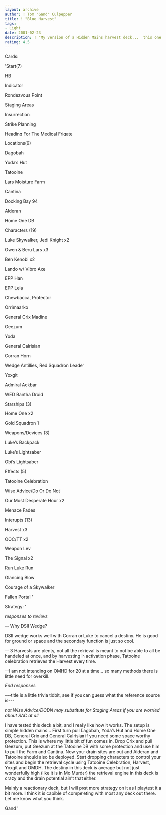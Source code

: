 ```yaml
---
layout: archive
author: ! Tom "Gand" Culpepper
title: ! "Blue Harvest"
tags:
- Light
date: 2001-02-23
description: ! "My version of a Hidden Mains harvest deck...  this one is just packed."
rating: 4.5
---
```

Cards: 

'Start(7)

HB

Indicator

Rondezvous Point

Staging Areas

Insurrection

Strike Planning

Heading For The Medical Frigate


Locations(9)

Dagobah

Yoda’s Hut

Tatooine

Lars Moisture Farm

Cantina

Docking Bay 94

Alderan

Home One DB


Characters (19)

Luke Skywalker, Jedi Knight x2

Owen & Beru Lars x3

Ben Kenobi x2

Lando w/ Vibro Axe 

EPP Han 

EPP Leia 

Chewbacca, Protector

Orrimaarko

General Crix Madine

Geezum

Yoda

General Calrisian

Corran Horn

Wedge Antillies, Red Squadron Leader

Yoxgit

Admiral Ackbar

WED Bantha Droid


Starships (3)

Home One x2

Gold Squadron 1


Weapons/Devices (3)

Luke’s Backpack

Luke’s Lightsaber

Obi’s Lightsaber


Effects (5)

Tatooine Celebration

Wise Advice/Do Or Do Not

Our Most Desperate Hour x2

Menace Fades


Interupts (13)

Harvest x3

OOC/TT x2

Weapon Lev 

The Signal x2 

Run Luke Run

Glancing Blow

Courage of a Skywalker

Fallen Portal '

Strategy: '

*responses to revievs*

-- Why DSII Wedge?

DSII wedge works well with Corran or Luke to cancel a destiny.  He is good for ground or space and the secondary function is just so cool.


-- 3 Harvests are plenty, not all the retrieval is meant to not be able to all be handeled at once, and by harvesting in activation phase, Tatooine celebration retrieves the Harvest every time.


--I am not intending on OMHD for 20 at a time...  so many methods there is little need for overkill.


*End responses*


---title is a little trivia tidbit, see if you can guess what the reference source is---



*not Wise Advice/DODN may substitute for Staging Areas if you are worried about SAC at all*


I have tested this deck a bit, and I really like how it works.  The setup is simple hidden mains...  First turn pull Dagobah, Yoda’s Hut and Home One DB, General Crix and General Calrisian if you need some space worthy protection.  This is where my little bit of fun comes in.  Drop Crix and pull Geezum, put Geezum at the Tatooine DB with some protection and use him to pull the Farm and Cantina.  Now your drain sites are out and Alderan and Tatooine should also be deployed.  Start dropping characters to control your sites and begin the retrieval cycle using Tatooine Celebration, Harvest, Yoxgit and OMDH.  The destiny in this deck is average but not just wonderfully high (like it is in Mo Murder) the retrieval engine in this deck is crazy and the drain potential ain’t that either.


Mainly a reactionary deck, but I will post more strategy on it as I playtest it a bit more.  I think it is capible of competeting with most any deck out there.  Let me know what you think.


Gand   '